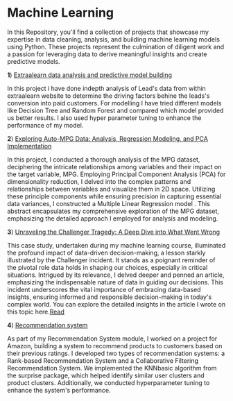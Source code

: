 # Machine Learning
In this Repository, you'll find a collection of projects that showcase my expertise in data cleaning, analysis, and building machine learning models using Python. These projects represent the culmination of diligent work and a passion for leveraging data to derive meaningful insights and create predictive models.

**1**) [Extraalearn data analysis and predictive model building](https://github.com/Niha-analytics/Projects-on-data-analysis-and-model-building/tree/main/Extraalean%2Banalysis%20and%20predictive%20model%20building)
 
 In this project i have done indepth analysis of Lead's data from within extraalearn website to determine the driving factors behine the leads's conversion into paid customers.
 For modelling I have tried different models like Decision Tree and Random Forest and compared which model provided us better results. I also used hyper parameter tuning to enhance the performance of my model.

 
**2**) [Exploring Auto-MPG Data: Analysis, Regression Modeling, and PCA Implementation](https://github.com/Niha-analytics/Projects-on-data-analysis-and-model-building/tree/main/Auto-mpg%20case%20study_PCA)

In this project, I conducted a thorough analysis of the MPG dataset, deciphering the intricate relationships among variables and their impact on the target variable, MPG. Employing Principal Component Analysis (PCA) for dimensionality reduction, I delved into the complex patterns and relationships between variables and visualize them in 2D space. Utilizing these principle components while ensuring precision in capturing essential data variances, I constructed a Multiple Linear Regression model . This abstract encapsulates my comprehensive exploration of the MPG dataset, emphasizing the detailed approach I employed for analysis and modeling.


**3**) [Unraveling the Challenger Tragedy: A Deep Dive into What Went Wrong](https://github.com/Niha-analytics/Projects-on-data-analysis-and-model-building/tree/main/Challenger%20Case%20study)

This case study, undertaken during my machine learning course, illuminated the profound impact of data-driven decision-making, a lesson starkly illustrated by the Challenger incident. It stands as a poignant reminder of the pivotal role data holds in shaping our choices, especially in critical situations. Intrigued by its relevance, I delved deeper and penned an article, emphasizing the indispensable nature of data in guiding our decisions. This incident underscores the vital importance of embracing data-based insights, ensuring informed and responsible decision-making in today's complex world. You can explore the detailed insights in the article I wrote on this topic here.[Read](https://www.linkedin.com/pulse/challenger-tragedy-chandrayaan-3-triumph-data-driven-srivastava%3FtrackingId=uI2IzAhOUW%252Boe%252FE2%252BwCnig%253D%253D/?trackingId=uI2IzAhOUW%2Boe%2FE2%2BwCnig%3D%3D)

**4**) [Recommendation system](https://github.com/Niha-analytics/Projects-on-data-analysis-and-model-building/tree/main/Recommedndation%20system)

As part of my Recommendation System module, I worked on a project for Amazon, building a system to recommend products to customers based on their previous ratings. I developed two types of recommendation systems: a Rank-based Recommendation System and a Collaborative Filtering Recommendation System. We implemented the KNNbasic algorithm from the surprise package, which helped identify similar user clusters and product clusters. Additionally, we conducted hyperparameter tuning to enhance the system's performance.
